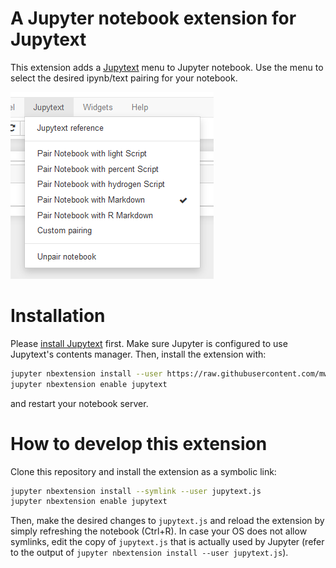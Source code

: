 # A Jupyter notebook extension for Jupytext

This extension adds a [Jupytext](https://github.com/mwouts/jupytext) menu to Jupyter notebook. Use the menu to select the desired ipynb/text pairing for your notebook.

![Jupytext menu screenshot](jupytext_menu.png)

# Installation

Please [install Jupytext](https://github.com/mwouts/jupytext/blob/master/README.md#installation) first. Make sure Jupyter is configured to use Jupytext's contents manager. Then, install the extension with:

```bash
jupyter nbextension install --user https://raw.githubusercontent.com/mwouts/jupytext_nbextension/master/jupytext.js
jupyter nbextension enable jupytext
```

and restart your notebook server.

# How to develop this extension

Clone this repository and install the extension as a symbolic link:

```bash
jupyter nbextension install --symlink --user jupytext.js
jupyter nbextension enable jupytext
```

Then, make the desired changes to `jupytext.js` and reload the extension by simply refreshing the notebook (Ctrl+R). In case your OS does not allow symlinks, edit the copy of `jupytext.js` that is actually used by Jupyter (refer to the output of `jupyter nbextension install --user jupytext.js`).

